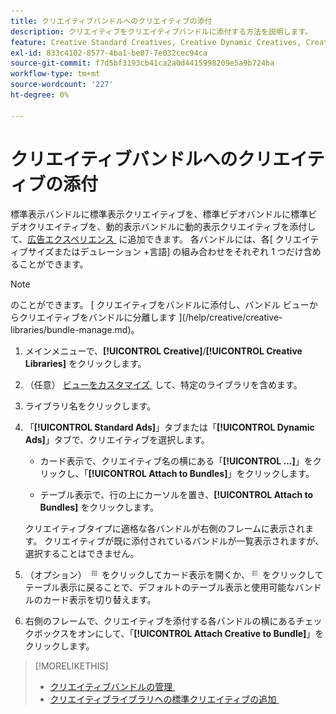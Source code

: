 ```yaml
---
title: クリエイティブバンドルへのクリエイティブの添付
description: クリエイティブをクリエイティブバンドルに添付する方法を説明します。
feature: Creative Standard Creatives, Creative Dynamic Creatives, Creative Bundles
exl-id: 833c4102-8577-4ba1-be07-7e032cec94ca
source-git-commit: f7d5bf3193cb41ca2a0d4415998209e5a9b724ba
workflow-type: tm+mt
source-wordcount: '227'
ht-degree: 0%

---
```


# クリエイティブバンドルへのクリエイティブの添付

<!-- Edit all, including the metadata and title, plus the links within TOC and bundle-manage.md, once this feature is available.  -->

標準表示バンドルに標準表示クリエイティブを、標準ビデオバンドルに標準ビデオクリエイティブを、動的表示バンドルに動的表示クリエイティブを添付して、[&#x200B; 広告エクスペリエンス &#x200B;](/help/creative/experiences/experience-about.md) に追加できます。 各バンドルには、各\[ クリエイティブサイズまたはデュレーション +言語\] の組み合わせをそれぞれ 1 つだけ含めることができます。

<!--
You can also detach a creative from a bundle to remove the association between the two, so that the creative is no longer used for experiences that target the bundle. Detaching a creative from the bundle doesn't delete the creative from the Creatives tab in your creative library.
-->

>[!NOTE]
>
><!-- also --> のことができます。 [&#x200B; クリエイティブをバンドルに添付し、バンドル ビューからクリエイティブをバンドルに分離します &#x200B;](/help/creative/creative-libraries/bundle-manage.md)。

<!-- Hide header until second procedure is available (if we add that):

## Attach creatives to creative bundles

-->

1. メインメニューで、**[!UICONTROL Creative]**/**[!UICONTROL Creative Libraries]** をクリックします。

1. （任意） [&#x200B; ビューをカスタマイズ &#x200B;](/help/creative/introduction/customize-data-views.md) して、特定のライブラリを含めます。

1. ライブラリ名をクリックします。

1. 「**[!UICONTROL Standard Ads]**」タブまたは「**[!UICONTROL Dynamic Ads]**」タブで、クリエイティブを選択します。

   * カード表示で、クリエイティブ名の横にある「**[!UICONTROL ...]**」をクリックし、「**[!UICONTROL Attach to Bundles]**」をクリックします。

   * テーブル表示で、行の上にカーソルを置き、**[!UICONTROL Attach to Bundles]** をクリックします。

   クリエイティブタイプに適格な各バンドルが右側のフレームに表示されます。 クリエイティブが既に添付されているバンドルが一覧表示されますが、選択することはできません。

1. （オプション） ![&#x200B; カード表示 &#x200B;](/help/creative/assets/card-view-button.png " カード表示 ") をクリックしてカード表示を開くか、![テーブル/リスト表示](/help/creative/assets/table-view-button.png "テーブル表示") をクリックしてテーブル表示に戻ることで、デフォルトのテーブル表示と使用可能なバンドルのカード表示を切り替えます。

1. 右側のフレームで、クリエイティブを添付する各バンドルの横にあるチェックボックスをオンにして、「**[!UICONTROL Attach Creative to Bundle]**」をクリックします。

<!-- Verify and edit all of the following, including the command names and where they're available -- not in UI yet as of 1/17. I'm not sure what the UI will really look like.

## Detach creatives from a creative bundle

1. In the main menu, click **[!UICONTROL Creative]**3/4> **[!UICONTROL Creative Libraries]**.

1. (Optional) [Customize the view](/help/creative/introduction/customize-data-views.md) to include specific libraries.

1. Click the library name.

1. Click the **[!UICONTROL Standard Ads]** or **[!UICONTROL Dynamic Ads]** tab.

1. Select the creative:

   * In card view, click **[!UICONTROL ...]** next to the creative name, and then click **[!UICONTROL Attach/Detach from Bundle]**.
     
   * In table view, hold the cursor over the row and click **[!UICONTROL Attach/Detach from Bundle]**.

   Each bundle that's eligible for the creative type is listed in the right frame. For bundles to which the creative is already attached, the check box is selected. To detach the creative for a bundle, deselect the check box.

1. In the right frame, deselect the check box next to each bundle from which to remove the creative, and then click **[!UICONTROL Attach Creatives to Bundle]**.

-->

<!-- What this should be like, but I don't think this will be implemented:

1. Select the creative:

   * In card view, click **[!UICONTROL ...]** next to the creative name, and then click **[!UICONTROL Detach from Bundle]**.
     
   * In table view, hold the cursor over the row and click **[!UICONTROL Detach from Bundle]**.

   Each bundle that's eligible for the creative type is listed in the right frame. Bundles to which the creative is already attached are listed but not selectable.

1. In the right frame, select the check box next to each bundle from which to remove the creative, and then click **[!UICONTROL Detach Creatives from Bundle]**.

1. Select the creative:

   * In card view, click **[!UICONTROL ...]** next to the creative name, and then click **[!UICONTROL Detach from Bundle]**.
     
   * In table view, hold the cursor over the row and click **[!UICONTROL Detach from Bundle]**.

   Each bundle that's eligible for the creative type is listed in the right frame. Bundles to which the creative is already attached are listed but not selectable.

1. In the right frame, select the check box next to each bundle from which to remove the creative, and then click **[!UICONTROL Detach Creatives from Bundle]**.

-->

>[!MORELIKETHIS]
>
>* [&#x200B; クリエイティブバンドルの管理 &#x200B;](/help/creative/creative-libraries/bundle-manage.md)
>* [&#x200B; クリエイティブライブラリへの標準クリエイティブの追加 &#x200B;](creative-add-standard.md)
